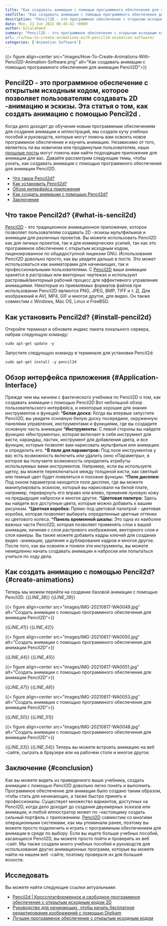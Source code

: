 ```yaml
---
title: "Как создавать анимации с помощью программного обеспечения для анимации Pencil2D" 
seoTitle: "Как создавать анимации с помощью программного обеспечения для анимации Pencil2D" 
description: "Pencil2D - это программное обеспечение с открытым исходным кодом, которое позволяет пользователям создавать 2D -анимацию и эскизы. Эта статья о том, как создать анимацию с помощью Pencil2D." 
date: Mon, 21 Jun 2021 06:45:42 +0000
author: bilalahmed
summary: "Pencil2D - это программное обеспечение с открытым исходным кодом, которое позволяет пользователям создавать 2D -анимацию и эскизы. Эта статья о том, как создать анимацию с помощью Pencil2D." 
url: /ru/how-to-create-animations-with-pencil2d-animation-software/
categories: ['Animation Software']
---
```


{{< figure align=center src="images/How-To-Create-Animations-With-Pencil2D-Animation-Software.png" alt="Как создавать анимации с помощью программного обеспечения для анимации Pencil2D">}}


## **Pencil2D - это программное обеспечение с открытым исходным кодом, которое позволяет пользователям создавать 2D -анимацию и эскизы. Эта статья о том, как создать анимацию с помощью Pencil2d** .
Когда дело доходит до обучения новым программным обеспечениям для создания анимации и иллюстраций, мы создали кучу учебных пособий и руководств, которые могут помочь вам освоить новое программное обеспечение и изучить анимацию. Независимо от того, являетесь ли вы новичком или продвинутым пользователем, наши [прошлые посты][1] могут помочь вам найти подходящее приложение для анимации для вас. Давайте рассмотрим следующие темы, чтобы узнать, как создавать анимации с помощью программного обеспечения для анимации Pencil2D.
  * [Что такое Pencil2d?][2]
  * [Как установить Pencil2d?][3]
  * [Обзор интерфейса приложения][4]
  * [Как создать анимации с помощью Pencil2d?][5]
  * [Заключение][6]

## Что такое Pencil2d?   {#what-is-sencil2d}
[Pencil2D][7] - это традиционное анимационное приложение, которое позволяет пользователям создавать 2D -эскизы мультфильмов и анимации для различных проектов. Вы можете использовать Pencil2D как для личных проектов, так и для коммерческих усилий, так как это программное обеспечение с открытым исходным кодом, лицензированное по общедоступной лицензии GNU. Использование Pencil2D довольно просто, как вы увидите дальше в посте. Это может использоваться как аниматорами для начинающих, так и профессиональными пользователями.
С [Pencil2D][7] ваши анимации хранятся в растровых или векторных чертежах и используют растровый/векторный рабочий процесс для эффективного управления анимациями. Некоторые из приемлемых форматов файлов при использовании Pencil2D являются PNG, JPEG, BMP, TIFF и т. Д. Для изображений и AVI, MP4, GIF и многое другое, для видео. Он также совместим с Windows, Mac OS, Linux и FreeBSD.

## Как установить Pencil2d?   {#install-pencil2d}
Откройте терминал и обновите индекс пакета локального сервера, набрав следующую команду:
```
sudo apt-get update -y

```
Запустите следующую команду в терминале для установки Pencil2d:
```
sudo apt-get install -y pencil2d

```

## Обзор интерфейса приложения   {#Application-Interface}
Прежде чем мы начнем с фактического учебника по Pencil2D о том, как создавать анимации с помощью Pencil2D Вот небольшой обзор пользовательского интерфейса, и некоторые хорошие для знания инструментов и функций:
  ***Белая доска:**  Когда вы впервые запустите Pencil2D, вы увидите основную белую доску посередине, окруженную панелями управления, инструментами и функциями, где вы создадите основную часть анимации
  ***Инструменты:**  С левой стороны вы найдете функцию «Инструменты», которая включает в себя инструмент для кисти, карандаш, ластик, инструмент для добавления цвета, и все функции, которые позволят вам нарисовать мультфильм или анимацию и определить его.
  ***В поле для параметров:**  Под поле инструментов у вас есть возможность включить или удалить окно «Параметры», в которое вы получаете возможность определить атрибуты используемых вами инструментов. Например, если вы используете щетку, вы можете переключаться между толщиной кисти, как светлый или темный цвет будет появляться и похожие функции.
  ***Поле дисплея:**  Под окном параметров находится поле дисплея, где вы можете манипулировать эскизом, который вы нарисовали на белой плате, например, перевернуть его вправо или влево, применяя луковую кожу на предыдущие наброски и многое другое.
  ***Цветовая палитра:**  Здесь вы найдете все доступные цвета, которые можно добавить к вашим рисункам.
  ***Цветная коробка:**  Прямо под цветовой палитрой - цветовая коробка, которая позволяет выбирать определенные цветные оттенки из цветового колеса.
  ***Панель временной шкалы:**  Это одна из наиболее важных части Pencil2D, которая позволяет применять слои к вашей анимации, начиная с слоя растрового изображения, векторного слоя и слоя камеры. Вы также можете добавить кадры ключей для создания видео -анимации, удаления и дублирования кадров и многое другое.
После того, как вы освоили и поняли эти инструменты, вы можете немедленно начать создавать анимации и наброски или попытаться учиться по ходу дела.

## Как создать анимацию с помощью Pencil2d?   {#create-animations}
Теперь мы можем перейти на создание базовой анимации с помощью Pencil2D.
{{_LINE_38_}}
{{_LINE_39_}}

{{< figure align=center src="images/IMG-20210617-WA0049.jpg" alt="Создать анимации с помощью программного обеспечения для анимации Pencil2D">}}

{{_LINE_41_}}
{{_LINE_42_}}

{{< figure align=center src="images/IMG-20210617-WA0050.jpg" alt="Создать анимации с помощью программного обеспечения для анимации Pencil2D">}}

{{_LINE_44_}}
{{_LINE_45_}}

{{< figure align=center src="images/IMG-20210617-WA0051.jpg" alt="Создать анимации с помощью программного обеспечения для анимации Pencil2D">}}

{{_LINE_47_}}
{{_LINE_48_}}

{{< figure align=center src="images/IMG-20210617-WA0053.jpg" alt="Создать анимации с помощью программного обеспечения для анимации Pencil2D">}}

{{_LINE_50_}}
{{_LINE_51_}}

{{< figure align=center src="images/IMG-20210617-WA0048.jpg" alt="Создать анимации с помощью программного обеспечения для анимации Pencil2D">}}

{{_LINE_53_}}
{{_LINE_54_}}
Теперь вы можете встроить анимацию на веб -сайте, сыграть в браузере или на рабочем столе и многое другое.

## Заключение   {#conclusion}
Как вы можете видеть из приведенного выше учебника, создать анимации с помощью Pencil2D довольно легко понять и выполнить. Программное обеспечение для анимации было создано таким образом, чтобы стать для начинающих, а также быстро принять и профессионалы. Существует множество вариантов, доступных на Pencil2D, когда дело доходит до создания двухмерных эскизов или анимации, и любой иллюстратор может по -настоящему создать сильный портфель с приложением.
[Pencil2D][7] совместим со многими операционными системами, как мы упоминали ранее, поэтому вы можете просто подключить и играть с программным обеспечением для анимации в среде по выбору. Если вы ищете больше учебных пособий, касающихся Pencil2D, вы можете просто пойти и проверить их веб -сайт. Мы также создали много учебных пособий и руководств для использования других анимационных программ, которые вы можете найти на нашем веб -сайте, поэтому проверьте их для большей ясности.

## Исследовать
Вы можете найти следующие ссылки актуальными:
  * [Pencil2d | Кроссплатформенное и свободное программное обеспечение с открытым исходным кодом 2D][7]
  * [Руководство для начинающих, чтобы начать бесплатное редактирование изображений с помощью Digikam][8]
  * [Лучшее программное обеспечение с открытым исходным кодом][9]

  
[1]: https://blog.containerize.com/
[2]: #what-is-pencil2d
[3]: #install-pencil2d
[4]: #application-interface
[5]: #create-animations
[6]: #conclusion
[7]: https://products.containerize.com/animation-software/pencil2d/
[8]: https://blog.containerize.com/animation-software/beginners-guide-to-start-free-image-editing-using-digikam/
[9]: https://products.containerize.com/animation-software/
